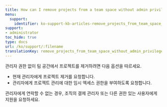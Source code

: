 ```yaml
---
title: How can I remove projects from a team space without admin privileges?
menu:
  support:
    identifier: ko-support-kb-articles-remove_projects_from_team_space_without_admin_privileges
support:
- administrator
toc_hide: true
type: docs
url: /ko/support/:filename
translationKey: remove_projects_from_team_space_without_admin_privileges
---
```

관리자 권한 없이 팀 공간에서 프로젝트를 제거하려면 다음 옵션을 따르세요.

- 현재 관리자에게 프로젝트 제거를 요청합니다.
- 관리자에게 프로젝트 관리에 대한 임시 엑세스 권한을 부여하도록 요청합니다.

관리자에게 연락할 수 없는 경우, 조직의 결제 관리자 또는 다른 권한 있는 사용자에게 지원을 요청하세요.
